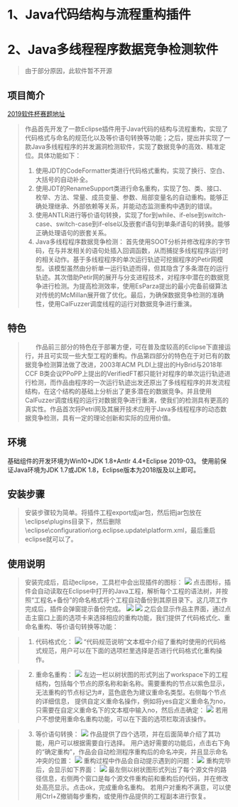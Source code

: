 # 1、Java代码结构与流程重构插件
# 2、Java多线程程序数据竞争检测软件
> 由于部分原因，此软件暂不开源
## 项目简介
[2019软件杯赛题地址](http://www.cnsoftbei.com/bencandy.php?fid=155&aid=1681)

> 作品首先开发了一款Eclipse插件用于Java代码的结构与流程重构，实现了代码格式与命名的规范化以及等价语句转换等功能；之后，提出并实现了一款Java多线程程序的并发漏洞检测软件，实现了数据竞争的高效、精准定位。具体功能如下：<br/>
> 1. 使用JDT的CodeFormatter类进行代码格式重构，实现了换行、空白、大括号的自动补全。
> 2. 使用JDT的RenameSupport类进行命名重构，实现了包、类、接口、枚举、方法、常量、成员变量、参数、局部变量名的自动重构。能够正确处理继承、外部依赖等关系，并能动态监测重构中遇到的错误。
> 3. 使用ANTLR进行等价语句转换，实现了for到while、if-else到switch-case、switch-case到if-else以及嵌套if语句到单条if语句的转换。能够正确处理语句的嵌套关系。
> 4. Java多线程程序数据竞争检测：
首先使用SOOT分析并修改程序的字节码，在与并发相关的语句处插入回调函数，从而捕捉多线程程序运行时的相关动作。基于多线程程序的单次运行轨迹可挖掘程序的Petir网模型。该模型虽然由分析单一运行轨迹而得，但其隐含了多条潜在的运行轨迹。其次借助Petir网的展开与分支进程技术，对程序中潜在的数据竞争进行检测。为提高检测效率，使用EsParza提出的最小完备前缀算法对传统的McMillan展开做了优化。最后，为确保数据竞争检测的准确性，使用CalFuzzer调度线程的运行对数据竞争进行重演。

## 特色
> &nbsp;&nbsp;&nbsp;&nbsp;&nbsp;&nbsp;作品前三部分的特色在于部署方便，可在普及度较高的Eclipse下直接运行，并且可实现一些大型工程的重构。作品第四部分的特色在于对已有的数据竞争检测算法做了改进，2003年ACM PLDI上提出的HyBrid与2018年CCF B类会议PPoPP上提出的VerifiedFT都只能针对程序的单次运行轨迹进行检测，而作品由程序的一次运行轨迹出发还原出了多线程程序的并发流程结构，在这个结构的基础上分析出了更多潜在的数据竞争。并且使用CalFuzzer调度线程的运行对数据竞争进行重演，使我们的检测具有更高的真实性。作品首次将Petri网及其展开技术应用于Java多线程程序的动态数据竞争检测，具有一定的理论创新和实际的应用价值。

## 环境
基础组件的开发环境为Win10+JDK 1.8+Antlr 4.4+Eclipse 2019-03。
使用前保证Java环境为JDK 1.7或JDK 1.8，Eclipse版本为2018版及以上即可。

## 安装步骤
> 安装步骤较为简单。将插件工程export成jar包，然后把jar包放在\eclipse\plugins目录下，然后删除\eclipse\configuration\org.eclipse.update\platform.xml，最后重启eclipse就可以了。

## 使用说明
> 安装完成后，启动eclipse，工具栏中会出现插件的图标：
![](img/p1.png)
点击图标，插件会自动读取在Eclipse中打开的Java工程，解析每个工程的语法树，并按照“工程名+备份”的命名格式将个工程自动备份到其原目录下。这几项工作完成后，插件会弹窗提示备份完成。
![](img/p2.png)
![](img/p3.png)
之后会显示作品主界面，通过点击主窗口上面的选项卡来选择相应的重构功能，我们提供了代码格式化、重命名重构、等价语句转换等功能：

> 1. 代码格式化：
![](img/p4.png)
“代码规范说明”文本框中介绍了重构时使用的代码格式规范，用户可以在下面的选项栏里选择是否进行代码格式化重构操作。

> 2. 重命名重构：
![](img/p5.png)
左边一栏以树状图的形式列出了workspace下的工程结构，包括每个节点的原名称和新名称。需要重构的节点以紫色显示，无法重构的节点标记为#，蓝色底色为建议重命名类型。右侧每个节点的详细信息，
提供自定义重命名操作，例如将yes自定义重命名为no，只需要在自定义重命名下的文本框中输入no，然后点击确定：
![](img/p6.png)
若用户不想使用重命名重构功能，可以在下面的选项栏取消该操作。

> 3. 等价语句转换：
![](img/p7.png)
作品提供了四个选项，并在后面简单介绍了其功能，用户可以根据需要自行选择。
用户选好需要的功能后，点击右下角的“确定重构”，作品会自动检测程序重构后的命名冲突，并且显示命名冲突的位置：
![](img/p8.png)
重构过程中作品会自动提示遇到的问题：
![](img/p9.png)
重构完毕后，会显示如下界面：
![](img/p10.png)
最左侧以树状图形式列出了每个源文件的路径信息，右侧两个窗口是每个源文件重构前和重构后的代码，并在修改处高亮显示。点击ok，完成重命名重构。
若用户对重构不满意，可以使用Ctrl+Z撤销每步重构，或使用作品提供的工程副本进行恢复。
